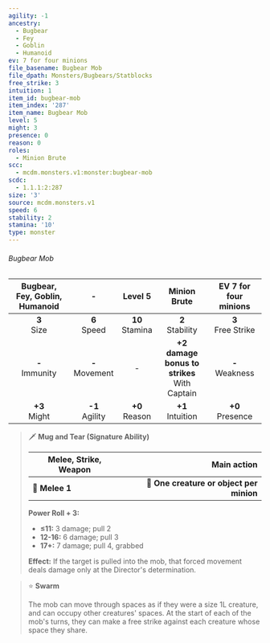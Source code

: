 ```yaml
---
agility: -1
ancestry:
  - Bugbear
  - Fey
  - Goblin
  - Humanoid
ev: 7 for four minions
file_basename: Bugbear Mob
file_dpath: Monsters/Bugbears/Statblocks
free_strike: 3
intuition: 1
item_id: bugbear-mob
item_index: '287'
item_name: Bugbear Mob
level: 5
might: 3
presence: 0
reason: 0
roles:
  - Minion Brute
scc:
  - mcdm.monsters.v1:monster:bugbear-mob
scdc:
  - 1.1.1:2:287
size: '3'
source: mcdm.monsters.v1
speed: 6
stability: 2
stamina: '10'
type: monster
---
```


###### Bugbear Mob

| Bugbear, Fey, Goblin, Humanoid |          -          |       Level 5       |                   Minion Brute                   | EV 7 for four minions  |
| :----------------------------: | :-----------------: | :-----------------: | :----------------------------------------------: | :--------------------: |
|        **3**<br/> Size         |  **6**<br/> Speed   | **10**<br/> Stamina |               **2**<br/> Stability               | **3**<br/> Free Strike |
|      **-**<br/> Immunity       | **-**<br/> Movement |          -          | **+2 damage bonus to strikes**<br/> With Captain |  **-**<br/> Weakness   |
|       **+3**<br/> Might        | **-1**<br/> Agility | **+0**<br/> Reason  |              **+1**<br/> Intuition               |  **+0**<br/> Presence  |

<!-- -->
> 🗡 **Mug and Tear (Signature Ability)**
>
> | **Melee, Strike, Weapon** |                          **Main action** |
> | ------------------------- | ---------------------------------------: |
> | **📏 Melee 1**            | **🎯 One creature or object per minion** |
>
> **Power Roll + 3:**
>
> - **≤11:** 3 damage; pull 2
> - **12-16:** 6 damage; pull 3
> - **17+:** 7 damage; pull 4, grabbed
>
> **Effect:** If the target is pulled into the mob, that forced movement deals damage only at the Director's determination.

<!-- -->
> ⭐️ **Swarm**
>
> The mob can move through spaces as if they were a size 1L creature, and can occupy other creatures' spaces. At the start of each of the mob's turns, they can make a free strike against each creature whose space they share.

